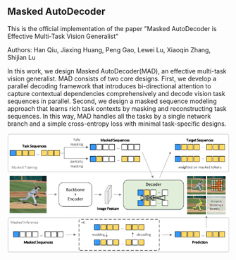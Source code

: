 ## Masked AutoDecoder
This is the official implementation of the paper "Masked AutoDecoder is Effective Multi-Task Vision Generalist" 

Authors: Han Qiu, Jiaxing Huang, Peng Gao, Lewei Lu, Xiaoqin Zhang, Shijian Lu


In this work, we design Masked AutoDecoder(MAD), an effective multi-task vision generalist. MAD consists of two core designs. First, we develop a parallel decoding framework that introduces bi-directional attention to capture contextual dependencies comprehensively and decode vision task sequences in parallel. Second, we design a masked sequence modeling approach that learns rich task contexts by masking and reconstructing task sequences. In this way, MAD handles all the tasks by a single network branch and a simple cross-entropy loss with minimal task-specific designs.

<div align="center">
  <img src="./figs/architecture.png"/>
</div><br/>